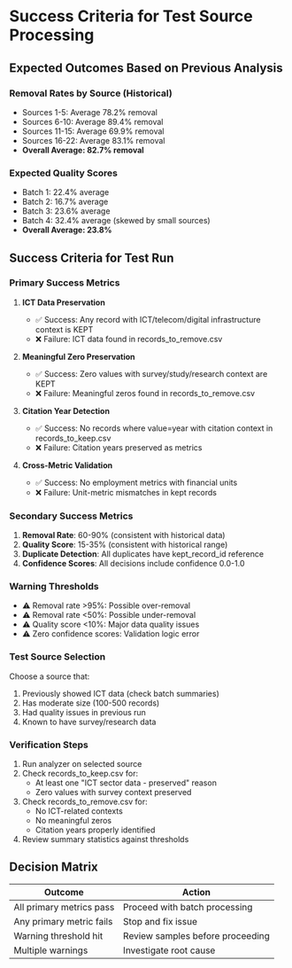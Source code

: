# Success Criteria for Test Source Processing

## Expected Outcomes Based on Previous Analysis

### Removal Rates by Source (Historical)
- Sources 1-5: Average 78.2% removal
- Sources 6-10: Average 89.4% removal  
- Sources 11-15: Average 69.9% removal
- Sources 16-22: Average 83.1% removal
- **Overall Average: 82.7% removal**

### Expected Quality Scores
- Batch 1: 22.4% average
- Batch 2: 16.7% average
- Batch 3: 23.6% average
- Batch 4: 32.4% average (skewed by small sources)
- **Overall Average: 23.8%**

## Success Criteria for Test Run

### Primary Success Metrics
1. **ICT Data Preservation**
   - ✅ Success: Any record with ICT/telecom/digital infrastructure context is KEPT
   - ❌ Failure: ICT data found in records_to_remove.csv
   
2. **Meaningful Zero Preservation**
   - ✅ Success: Zero values with survey/study/research context are KEPT
   - ❌ Failure: Meaningful zeros found in records_to_remove.csv

3. **Citation Year Detection**
   - ✅ Success: No records where value=year with citation context in records_to_keep.csv
   - ❌ Failure: Citation years preserved as metrics

4. **Cross-Metric Validation**
   - ✅ Success: No employment metrics with financial units
   - ❌ Failure: Unit-metric mismatches in kept records

### Secondary Success Metrics
1. **Removal Rate**: 60-90% (consistent with historical data)
2. **Quality Score**: 15-35% (consistent with historical range)
3. **Duplicate Detection**: All duplicates have kept_record_id reference
4. **Confidence Scores**: All decisions include confidence 0.0-1.0

### Warning Thresholds
- ⚠️ Removal rate >95%: Possible over-removal
- ⚠️ Removal rate <50%: Possible under-removal  
- ⚠️ Quality score <10%: Major data quality issues
- ⚠️ Zero confidence scores: Validation logic error

### Test Source Selection
Choose a source that:
1. Previously showed ICT data (check batch summaries)
2. Has moderate size (100-500 records)
3. Had quality issues in previous run
4. Known to have survey/research data

### Verification Steps
1. Run analyzer on selected source
2. Check records_to_keep.csv for:
   - At least one "ICT sector data - preserved" reason
   - Zero values with survey context preserved
3. Check records_to_remove.csv for:
   - No ICT-related contexts
   - No meaningful zeros
   - Citation years properly identified
4. Review summary statistics against thresholds

## Decision Matrix

| Outcome | Action |
|---------|--------|
| All primary metrics pass | Proceed with batch processing |
| Any primary metric fails | Stop and fix issue |
| Warning threshold hit | Review samples before proceeding |
| Multiple warnings | Investigate root cause |